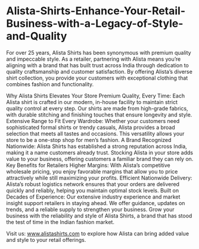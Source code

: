 # Alista-Shirts-Enhance-Your-Retail-Business-with-a-Legacy-of-Style-and-Quality
For over 25 years, Alista Shirts has been synonymous with premium quality and impeccable style. As a retailer, partnering with Alista means you’re aligning with a brand that has built trust across India through dedication to quality craftsmanship and customer satisfaction. By offering Alista’s diverse shirt collection, you provide your customers with exceptional clothing that combines fashion and functionality.

Why Alista Shirts Elevates Your Store
Premium Quality, Every Time: Each Alista shirt is crafted in our modern, in-house facility to maintain strict quality control at every step. Our shirts are made from high-grade fabrics, with durable stitching and finishing touches that ensure longevity and style.
Extensive Range to Fit Every Wardrobe: Whether your customers need sophisticated formal shirts or trendy casuals, Alista provides a broad selection that meets all tastes and occasions. This versatility allows your store to be a one-stop shop for men’s fashion.
A Brand Recognized Nationwide: Alista Shirts has established a strong reputation across India, making it a name customers already trust. Stocking Alista in your store adds value to your business, offering customers a familiar brand they can rely on.
Key Benefits for Retailers
Higher Margins: With Alista’s competitive wholesale pricing, you enjoy favorable margins that allow you to price attractively while still maximizing your profits.
Efficient Nationwide Delivery: Alista’s robust logistics network ensures that your orders are delivered quickly and reliably, helping you maintain optimal stock levels.
Built on Decades of Experience: Our extensive industry experience and market insight support retailers in staying ahead. We offer guidance, updates on trends, and a reliable supply to strengthen your business.
Grow your business with the reliability and style of Alista Shirts, a brand that has stood the test of time in the Indian fashion market.

Visit us: www.alistashirts.com to explore how Alista can bring added value and style to your retail offerings.

